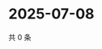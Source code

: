 # 2025-07-08

共 0 条

<!-- BEGIN ZHIHUVIDEO -->
<!-- 最后更新时间 Tue Jul 08 2025 13:13:54 GMT+0800 (China Standard Time) -->

<!-- END ZHIHUVIDEO -->
